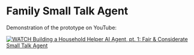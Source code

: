 # Family Small Talk Agent

Demonstration of the prototype on YouTube:

[![WATCH Building a Household Helper AI Agent, pt. 1: Fair & Considerate Small Talk Agent](https://img.youtube.com/vi/ipx2xbR7UrA/maxresdefault.jpg)]([https://youtu.be/YOUR_VIDEO_ID](https://youtu.be/ipx2xbR7UrA?si=KFsHqEvo8y7seFXy))
